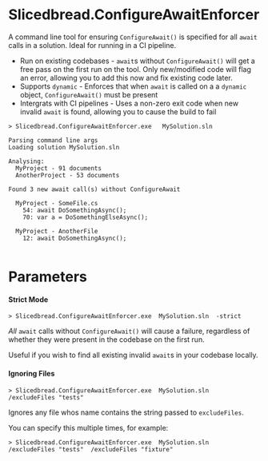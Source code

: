 # Slicedbread.ConfigureAwaitEnforcer

A command line tool for ensuring `ConfigureAwait()` is specified for all `await` calls in a solution. Ideal for running in a CI pipeline.

- Run on existing codebases - `await`s without `ConfigureAwait()` will get a free pass on the first run on the tool. Only new/modified code will flag an error, allowing you to add this now and fix existing code later.
- Supports `dynamic` - Enforces that when `await` is called on a a `dynamic` object, `ConfigureAwait()` must be present
- Intergrats with CI pipelines - Uses a non-zero exit code when new invalid `await` is found, allowing you to cause the build to fail

```
> Slicedbread.ConfigureAwaitEnforcer.exe   MySolution.sln
```

```
Parsing command line args
Loading solution MySolution.sln

Analysing:
  MyProject - 91 documents
  AnotherProject - 53 documents

Found 3 new await call(s) without ConfigureAwait
  
  MyProject - SomeFile.cs
    54: await DoSomethingAsync();
    70: var a = DoSomethingElseAsync();
  
  MyProject - AnotherFile
    12: await DoSomethingAsync();


```

# Parameters

#### Strict Mode
```
> Slicedbread.ConfigureAwaitEnforcer.exe  MySolution.sln  -strict
```

_All_ `await` calls without `ConfigureAwait()` will cause a failure, regardless of whether they were present in the codebase on the first run.

Useful if you wish to find all existing invalid `await`s in your codebase locally.


#### Ignoring Files
```
> Slicedbread.ConfigureAwaitEnforcer.exe  MySolution.sln  /excludeFiles "tests" 
```

Ignores any file whos name contains the string passed to `excludeFiles`. 

You can specify this multiple times, for example:
```
> Slicedbread.ConfigureAwaitEnforcer.exe  MySolution.sln  /excludeFiles "tests"  /excludeFiles "fixture" 
```
